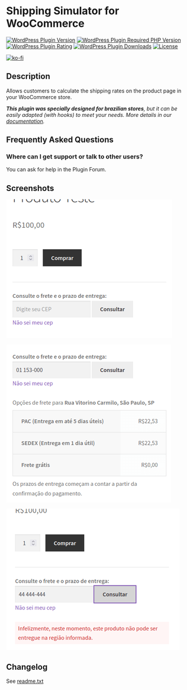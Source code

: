# Shipping Simulator for WooCommerce

[![WordPress Plugin Version](https://img.shields.io/wordpress/plugin/v/shipping-simulator-for-woocommerce?label=Plugin%20Version&logo=wordpress&style=flat-square)](https://wordpress.org/plugins/shipping-simulator-for-woocommerce/)
[![WordPress Plugin Required PHP Version](https://img.shields.io/wordpress/plugin/required-php/shipping-simulator-for-woocommerce?label=PHP%20Required&logo=php&logoColor=white&style=flat-square)](https://wordpress.org/plugins/shipping-simulator-for-woocommerce/)
[![WordPress Plugin Rating](https://img.shields.io/wordpress/plugin/stars/shipping-simulator-for-woocommerce?label=Plugin%20Rating&logo=wordpress&style=flat-square)](https://wordpress.org/support/plugin/shipping-simulator-for-woocommerce/reviews/)
[![WordPress Plugin Downloads](https://img.shields.io/wordpress/plugin/dt/shipping-simulator-for-woocommerce.svg?label=Downloads&logo=wordpress&style=flat-square)](https://wordpress.org/plugins/shipping-simulator-for-woocommerce/advanced/)
[![License](https://img.shields.io/badge/LICENSE-GPLv3-blue?style=flat-square)](https://wordpress.org/plugins/shipping-simulator-for-woocommerce/)

[![ko-fi](https://ko-fi.com/img/githubbutton_sm.svg)](https://ko-fi.com/J3J8DU80P)

## Description

Allows customers to calculate the shipping rates on the product page in your WooCommerce store.

***This plugin was specially designed for brazilian stores**, but it can be easily adapted (with hooks) to meet your needs. More details in our [documentation](/docs/README.md).*

## Frequently Asked Questions

### Where can I get support or talk to other users?

You can ask for help in the Plugin Forum.

## Screenshots

![Shipping simulator in a product page (in portuguese)](/.wp-org/screenshot-1.png)

![Shipping simulator with results (in portuguese)](/.wp-org/screenshot-2.png)

![Shipping simulator without results (in portuguese)](/.wp-org/screenshot-3.png)

## Changelog

See [readme.txt](/readme.txt)
